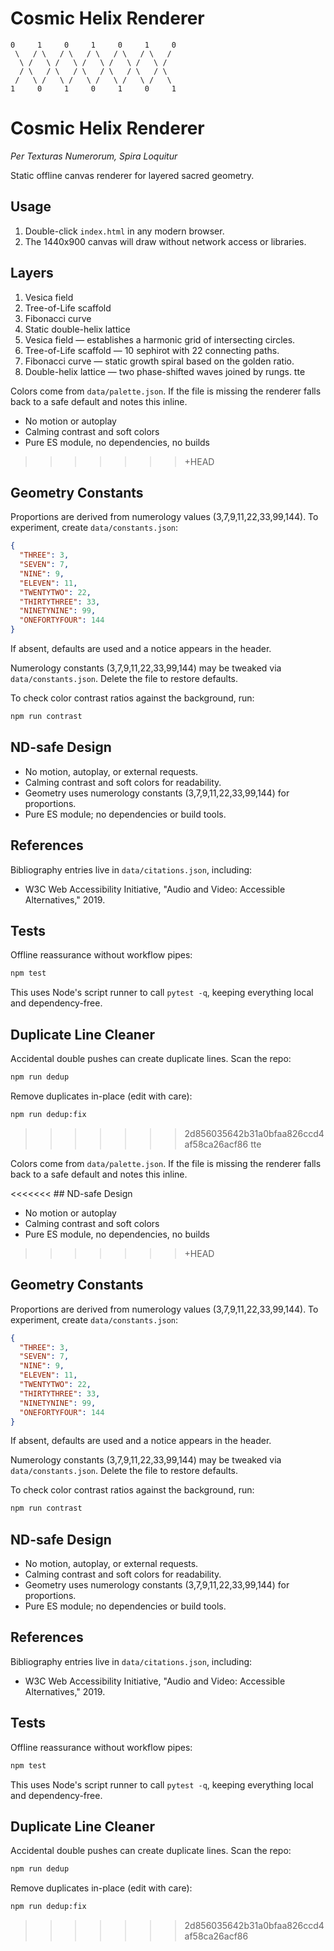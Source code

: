 # Cosmic Helix Renderer
```
0     1     0     1     0     1     0
 \   / \   / \   / \   / \   / \   /
  \ /   \ /   \ /   \ /   \ /   \ /
  / \   / \   / \   / \   / \   / \
 /   \ /   \ /   \ /   \ /   \ /   \
1     0     1     0     1     0     1
```

# Cosmic Helix Renderer
*Per Texturas Numerorum, Spira Loquitur*

Static offline canvas renderer for layered sacred geometry.

## Usage

1. Double-click `index.html` in any modern browser.
2. The 1440x900 canvas will draw without network access or libraries.

## Layers

1. Vesica field
2. Tree-of-Life scaffold
3. Fibonacci curve
4. Static double-helix lattice
1. Vesica field — establishes a harmonic grid of intersecting circles.
2. Tree-of-Life scaffold — 10 sephirot with 22 connecting paths.
3. Fibonacci curve — static growth spiral based on the golden ratio.
4. Double-helix lattice — two phase-shifted waves joined by rungs.
tte

Colors come from `data/palette.json`. If the file is missing the renderer falls back to a safe default and notes this inline.


- No motion or autoplay
- Calming contrast and soft colors
- Pure ES module, no dependencies, no builds
>>>>>>>+HEAD

## Geometry Constants

Proportions are derived from numerology values (3,7,9,11,22,33,99,144). To experiment, create `data/constants.json`:

```json
{
  "THREE": 3,
  "SEVEN": 7,
  "NINE": 9,
  "ELEVEN": 11,
  "TWENTYTWO": 22,
  "THIRTYTHREE": 33,
  "NINETYNINE": 99,
  "ONEFORTYFOUR": 144
}
```

If absent, defaults are used and a notice appears in the header.


Numerology constants (3,7,9,11,22,33,99,144) may be tweaked via `data/constants.json`. Delete the file to restore defaults.

To check color contrast ratios against the background, run:

```sh
npm run contrast
```

## ND-safe Design

- No motion, autoplay, or external requests.
- Calming contrast and soft colors for readability.
- Geometry uses numerology constants (3,7,9,11,22,33,99,144) for proportions.
- Pure ES module; no dependencies or build tools.

## References

Bibliography entries live in `data/citations.json`, including:

- W3C Web Accessibility Initiative, "Audio and Video: Accessible Alternatives," 2019.

## Tests

Offline reassurance without workflow pipes:

```sh
npm test
```

This uses Node's script runner to call `pytest -q`, keeping everything local and dependency-free.

## Duplicate Line Cleaner

Accidental double pushes can create duplicate lines. Scan the repo:

```sh
npm run dedup
```

Remove duplicates in-place (edit with care):

```sh
npm run dedup:fix
```
>>>>>>> 2d856035642b31a0bfaa826ccd4af58ca26acf86
tte

Colors come from `data/palette.json`. If the file is missing the renderer falls back to a safe default and notes this inline.

<<<<<<< ## ND-safe Design

- No motion or autoplay
- Calming contrast and soft colors
- Pure ES module, no dependencies, no builds
>>>>>>>+HEAD

## Geometry Constants

Proportions are derived from numerology values (3,7,9,11,22,33,99,144). To experiment, create `data/constants.json`:

```json
{
  "THREE": 3,
  "SEVEN": 7,
  "NINE": 9,
  "ELEVEN": 11,
  "TWENTYTWO": 22,
  "THIRTYTHREE": 33,
  "NINETYNINE": 99,
  "ONEFORTYFOUR": 144
}
```

If absent, defaults are used and a notice appears in the header.


Numerology constants (3,7,9,11,22,33,99,144) may be tweaked via `data/constants.json`. Delete the file to restore defaults.

To check color contrast ratios against the background, run:

```sh
npm run contrast
```

## ND-safe Design

- No motion, autoplay, or external requests.
- Calming contrast and soft colors for readability.
- Geometry uses numerology constants (3,7,9,11,22,33,99,144) for proportions.
- Pure ES module; no dependencies or build tools.

## References

Bibliography entries live in `data/citations.json`, including:

- W3C Web Accessibility Initiative, "Audio and Video: Accessible Alternatives," 2019.

## Tests

Offline reassurance without workflow pipes:

```sh
npm test
```

This uses Node's script runner to call `pytest -q`, keeping everything local and dependency-free.

## Duplicate Line Cleaner

Accidental double pushes can create duplicate lines. Scan the repo:

```sh
npm run dedup
```

Remove duplicates in-place (edit with care):

```sh
npm run dedup:fix
```
>>>>>>> 2d856035642b31a0bfaa826ccd4af58ca26acf86
